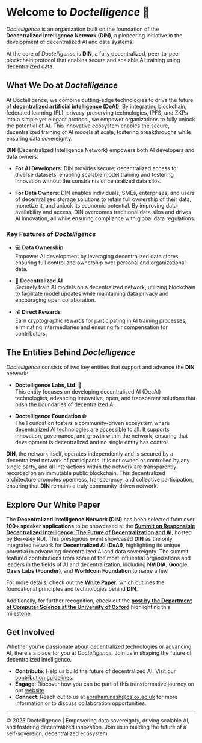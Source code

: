 # Welcome to *Doctelligence* 🚀

*Doctelligence* is an organization built on the foundation of the **Decentralized Intelligence Network (DIN)**, a pioneering initiative in the development of decentralized AI and data systems.

At the core of *Doctelligence* is **DIN**, a fully decentralized, peer-to-peer blockchain protocol that enables secure and scalable AI training using decentralized data.

## What We Do at *Doctelligence*

At Doctelligence, we combine cutting-edge technologies to drive the future of **decentralized artificial intelligence (DeAI)**. By integrating blockchain, federated learning (FL), privacy-preserving technologies, IPFS, and ZKPs into a simple yet elegant protocol, we empower organizations to fully unlock the potential of AI. This innovative ecosystem enables the secure, decentralized training of AI models at scale, fostering breakthroughs while ensuring data sovereignty.

**DIN** (Decentralized Intelligence Network) empowers both AI developers and data owners:

- **For AI Developers**: DIN provides secure, decentralized access to diverse datasets, enabling scalable model training and fostering innovation without the constraints of centralized data silos.
  
- **For Data Owners**: DIN enables individuals, SMEs, enterprises, and users of decentralized storage solutions to retain full ownership of their data, monetize it, and unlock its economic potential. By improving data availability and access, DIN overcomes traditional data silos and drives AI innovation, all while ensuring compliance with global data regulations.

### Key Features of *Doctelligence*

- 💻 **Data Ownership**  
  Empower AI development by leveraging decentralized data stores, ensuring full control and ownership over personal and organizational data.

- 🤖 **Decentralized AI**  
  Securely train AI models on a decentralized network, utilizing blockchain to facilitate model updates while maintaining data privacy and encouraging open collaboration.

- 💰 **Direct Rewards**  
  Earn cryptographic rewards for participating in AI training processes, eliminating intermediaries and ensuring fair compensation for contributors.

## The Entities Behind *Doctelligence*

*Doctelligence* consists of two key entities that support and advance the **DIN** network:

- **Doctelligence Labs, Ltd. 🔬**  
  This entity focuses on developing decentralized AI (DecAI) technologies, advancing innovative, open, and transparent solutions that push the boundaries of decentralized AI.

- **Doctelligence Foundation 🌐**  
  The Foundation fosters a community-driven ecosystem where decentralized AI technologies are accessible to all. It supports innovation, governance, and growth within the network, ensuring that development is decentralized and no single entity has control.

**DIN**, the network itself, operates independently and is secured by a decentralized network of participants. It is not owned or controlled by any single party, and all interactions within the network are transparently recorded on an immutable public blockchain. This decentralized architecture promotes openness, transparency, and collective participation, ensuring that **DIN** remains a truly community-driven network.

## Explore Our White Paper

The **Decentralized Intelligence Network (DIN)** has been selected from over **100+ speaker applications** to be showcased at the **[Summit on Responsible Decentralized Intelligence: The Future of Decentralization and AI](https://rdi.berkeley.edu/events/decentralizationaisummit24)**, hosted by Berkeley RDI. This prestigious event showcased **DIN** as the only integrated network for **Decentralized AI (DeAI)**, highlighting its unique potential in advancing decentralized AI and data sovereignty. The summit featured contributions from some of the most influential organizations and leaders in the fields of AI and decentralization, including **NVIDIA**, **Google**, **Oasis Labs (Founder)**, and **Worldcoin Foundation** to name a few.

For more details, check out the **[White Paper](https://github.com/Doctelligence/White-Paper/blob/main/Decentralized%20Intelligence%20Network%20(DIN).pdf)**, which outlines the foundational principles and technologies behind **DIN**.

Additionally, for further recognition, check out the **[post by the Department of Computer Science at the University of Oxford](https://www.linkedin.com/feed/update/urn:li:activity:7229826012803395584/)** highlighting this milestone.


## Get Involved

Whether you're passionate about decentralized technologies or advancing AI, there's a place for you at *Doctelligence*. Join us in shaping the future of decentralized intelligence.

- **Contribute**: Help us build the future of decentralized AI. Visit our [contribution guidelines](https://github.com/Doctelligence/DIN-Protocol-Proposals-DPP).
- **Engage**: Discover how you can be part of this transformative journey on our [website](https://doctelligence.github.io).
- **Connect**: Reach out to us at [abraham.nash@cs.ox.ac.uk](mailto:abraham.nash@cs.ox.ac.uk) for more information or to discuss collaboration opportunities.

---

© 2025 Doctelligence | Empowering data sovereignty, driving scalable AI, and fostering decentralized innovation. Join us in building the future of a self-sovereign, decentralized ecosystem.
